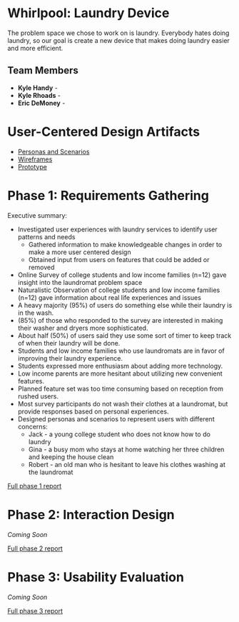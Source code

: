 # Whirlpool: Laundry Device

The problem space we chose to work on is laundry. Everybody hates doing laundry, so our goal is create a new device that makes doing laundry easier and more efficient.

## Team Members

* **Kyle Handy** - 
* **Kyle Rhoads** - 
* **Eric DeMoney** - 

# User-Centered Design Artifacts

* [Personas and Scenarios](personas-scenarios.md)
* [Wireframes](#)
* [Prototype](#)

# Phase 1: Requirements Gathering

Executive summary:
* Investigated user experiences with laundry services to identify user patterns and needs
    * Gathered information to make knowledgeable changes in order to make a more user centered design
    * Obtained input from users on features that could be added or removed
* Online Survey of college students and low income families (n=12) gave insight into the laundromat problem space
* Naturalistic Observation of college students and low income families (n=12) gave information about real life experiences and issues
* A heavy majority (95%) of users do something else while their laundry is in the wash.
* (85%) of those who responded to the survey are interested in making their washer and dryers more sophisticated.
* About half (50%) of users said they use some sort of timer to keep track of when their laundry will be done.
* Students and low income families who use laundromats are in favor of improving their laundry experience.
* Students expressed more enthusiasm about adding more technology.
* Low income parents are more hesitant about utilizing new convenient features. 
* Planned feature set was too time consuming based on reception from rushed users.
* Most survey participants do not wash their clothes at a laundromat, but provide responses based on personal experiences.
* Designed personas and scenarios to represent users with different concerns:
   * Jack - a young college student who does not know how to do laundry
   * Gina - a busy mom who stays at home watching her three children and keeping the house clean
   * Robert - an old man who is hesitant to leave his clothes washing at the laundromat


[Full phase 1 report](phase1/)

# Phase 2: Interaction Design

*Coming Soon*

[Full phase 2 report](phase2/)

# Phase 3: Usability Evaluation

*Coming Soon*

[Full phase 3 report](phase3/)
